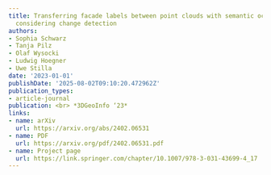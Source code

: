 ```yaml
---
title: Transferring facade labels between point clouds with semantic octrees while
  considering change detection
authors:
- Sophia Schwarz
- Tanja Pilz
- Olaf Wysocki
- Ludwig Hoegner
- Uwe Stilla
date: '2023-01-01'
publishDate: '2025-08-02T09:10:20.472962Z'
publication_types:
- article-journal
publication: <br> *3DGeoInfo ‘23*
links:
- name: arXiv
  url: https://arxiv.org/abs/2402.06531
- name: PDF
  url: https://arxiv.org/pdf/2402.06531.pdf
- name: Project page
  url: https://link.springer.com/chapter/10.1007/978-3-031-43699-4_17
---
```

